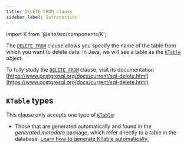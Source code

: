 ```yaml
---
title: DELETE FROM clause
sidebar_label: Introduction
---
```


import K from '@site/src/components/K';

The [`DELETE FROM`](/docs/delete-statement/delete-from/introduction) clause allows you specify the name of the table from which you want to delete data. In Java, we will see a table as the [`KTable`](/docs/delete-statement/delete-from/introduction#ktable-types) object.

To fully study the [`DELETE FROM`](/docs/delete-statement/delete-from/introduction) clause, visit its documentation [https://www.postgresql.org/docs/current/sql-delete.html](https://www.postgresql.org/docs/current/sql-delete.html)

## `KTable` types

This clause only accepts one type of [`KTable`](/docs/update-statement/update/introduction):

- Those that are generated automatically and found in the _generated.metadata_ package, which refer directly to a table in the database. [Learn how to generate KTable automatically.](/docs/data-manipulation/introduction)